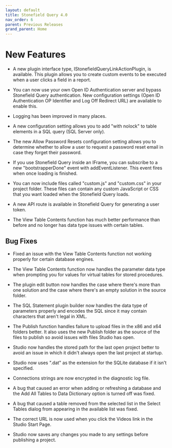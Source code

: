 ```yaml
---
layout: default
title: Stonefield Query 4.0
nav_order: 6
parent: Previous Releases
grand_parent: Home
---
```


# New Features

* A new plugin interface type, IStonefieldQueryLinkActionPlugin, is available. This plugin allows you to create custom events to be executed when a user clicks a field in a report.

* You can now use your own Open ID Authentication server and bypass Stonefield Query authentication. New configuration settings (Open ID Authentication OP Identifier and Log Off Redirect URL) are available to enable this.

* Logging has been improved in many places.

* A new configuration setting allows you to add "with nolock" to table elements in a SQL query (SQL Server only).

* The new Allow Password Resets configuration setting allows you to determine whether to allow a user to request a password reset email in case they forget their password.

* If you use Stonefield Query inside an IFrame, you can subscribe to a new "bootstrapperDone" event with addEventListener. This event fires when once loading is finished.

* You can now include files called "custom.js" and "custom.css" in your project folder. These files can contain any custom JavaScript or CSS that you want loaded when the Stonefield Query loads.

* A new API route is available in Stonefield Query for generating a user token.

* The View Table Contents function has much better performance than before and no longer has data type issues with certain tables.

## Bug Fixes

* Fixed an issue with the View Table Contents function not working properly for certain database engines.

* The View Table Contents function now handles the parameter data type when prompting you for values for virtual tables for stored procedures.

* The plugin edit button now handles the case where there's more than one solution and the case where there's an empty solution in the source folder.

* The SQL Statement plugin builder now handles the data type of parameters properly and encodes the SQL since it may contain characters that aren't legal in XML.

* The Publish function handles failure to upload files in the x86 and x64 folders better. It also uses the new Publish folder as the source of the files to publish so avoid issues with files Studio has open.

* Studio now handles the stored path for the last open project better to avoid an issue in which it didn't always open the last project at startup.

* Studio now uses ".dat" as the extension for the SQLite database if it isn't specified.

* Connections strings are now encrypted in the diagnostic log file.

* A bug that caused an error when adding or refreshing a database and the Add All Tables to Data Dictionary option is turned off was fixed.

* A bug that caused a table removed from the selected list in the Select Tables dialog from appearing in the available list was fixed.

* The correct URL is now used when you click the Videos link in the Studio Start Page.

* Studio now saves any changes you made to any settings before publishing a project.